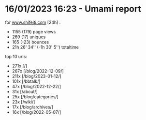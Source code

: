 # 16/01/2023 16:23 - Umami report
for www.shifeiti.com [24h] :

 - 1155 (179) page views
 - 269 (17) uniques
 - 165 (-23) bounces
 - 21h 26' 34'' (-1h 30' 5'') totaltime


top 10 urls:
 - 271x [/]
 - 267x [/blog/2022-12-09/]
 - 211x [/blog/2023-01-12/]
 - 101x [/bbtalk/]
 - 47x [/blog/2022-12-22/]
 - 31x [/about/]
 - 25x [/blog/categories/]
 - 23x [/wiki/]
 - 17x [/blog/archives/]
 - 16x [/blog/2022-05-07/]


